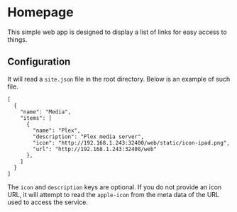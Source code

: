 # Homepage

This simple web app is designed to display a list of links for easy access to things.

## Configuration

It will read a `site.json` file in the root directory. Below is an example of such file.

```
[
  {
    "name": "Media",
    "items": [
      {
        "name": "Plex",
        "description": "Plex media server",
        "icon": "http://192.168.1.243:32400/web/static/icon-ipad.png",
        "url": "http://192.168.1.243:32400/web"
      },
    ]
  }
]
```

The `icon` and `description` keys are optional. If you do not provide an icon URL, it will attempt to read the `apple-icon` from the meta data of the URL used to access the service.
